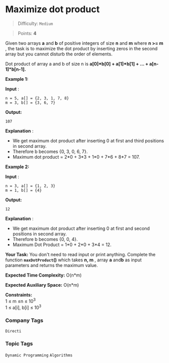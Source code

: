 # Maximize dot product

> Difficulty: `Medium`

> Points: **4**

Given two arrays **a**  and **b**  of positive integers of size **n**  and **m**  where **n >= m** , the task is to maximize the dot product by inserting zeros in the second array but you cannot disturb the order of elements.

Dot product of array a and b of size n is **a[0]\*b[0] + a[1]\*b[1] + ... + a[n-1]\*b[n-1].**

**Example 1:**

**Input** :

```
n = 5, a[] = {2, 3, 1, 7, 8}
m = 3, b[] = {3, 6, 7}
```
**Output:**
```
107
```
**Explanation** :
- We get maximum dot product after inserting 0 at first and third positions in second array.
- Therefore b becomes {0, 3, 0, 6, 7}.
- Maximum dot product = 2\*0 + 3\*3 + 1\*0 + 7\*6 + 8\*7 = 107.

**Example 2:**

**Input** :
```
n = 3, a[] = {1, 2, 3}
m = 1, b[] = {4}
```
**Output:**
```
12
```
**Explanation** :
- We get maximum dot product after inserting 0 at first and second positions in second array.
- Therefore b becomes {0, 0, 4}.
- Maximum Dot Product = 1\*0 + 2\*0 + 3\*4 = 12.

**Your Task:**
You don't need to read input or print anything. Complete the function **`maxDotProduct`()** which takes **n, m** , array **a** and**b**  as input parameters and returns the maximum value.

**Expected Time Complexity:**  O(n\*m)

**Expected Auxiliary Space:**  O(n\*m)

**Constraints:**<br>
1 ≤ m ≤n ≤ 10<sup>3</sup><br>
1 ≤ a[i], b[i] ≤ 10<sup>3</sup>

### Company Tags
`Directi`
### Topic Tags
`Dynamic Programming`  `Algorithms`
